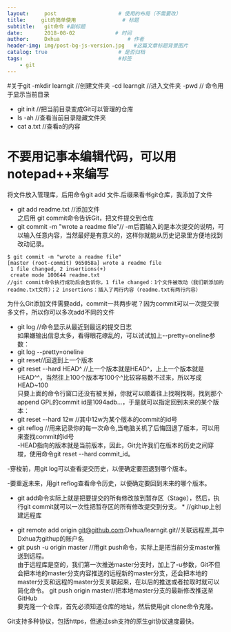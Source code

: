 ```yaml
---
layout:     post                    # 使用的布局（不需要改）
title:     git的简单使用               # 标题
subtitle:   git命令 #副标题
date:       2018-08-02             # 时间
author:     Dxhua                      # 作者
header-img: img/post-bg-js-version.jpg   #这篇文章标题背景图片
catalog: true                       # 是否归档
tags:                               #标签
    - git
---
```



#关于git
-mkdir learngit //创建文件夹
-cd learngit //进入文件夹
-pwd // 命令用于显示当前目录
- git init //把当前目录变成Git可以管理的仓库
- ls -ah //查看当前目录隐藏文件夹
- cat a.txt //查看a的内容
# 不要用记事本编辑代码，可以用notepad++来编写
将文件放入管理库，后用命令git add 文件.后缀来看书git仓库，我添加了文件
- git add readme.txt  //添加文件  
之后用 git commit命令告诉Git，把文件提交到仓库
-  git commit -m "wrote a readme file"// -m后面输入的是本次提交的说明，可以输入任意内容，当然最好是有意义的，这样你就能从历史记录里方便地找到改动记录。  
```
$ git commit -m "wrote a readme file"
[master (root-commit) 965058a] wrote a readme file
 1 file changed, 2 insertions(+)
 create mode 100644 readme.txt
//git commit命令执行成功后会告诉你，1 file changed：1个文件被改动（我们新添加的readme.txt文件）；2 insertions：插入了两行内容（readme.txt有两行内容）
```
为什么Git添加文件需要add，commit一共两步呢？因为commit可以一次提交很多文件，所以你可以多次add不同的文件  
- git log //命令显示从最近到最远的提交日志  
如果嫌输出信息太多，看得眼花缭乱的，可以试试加上--pretty=oneline参数：  
- git log --pretty=oneline  
- git reset//回退到上一个版本
- git reset --hard HEAD^  //上一个版本就是HEAD^，上上一个版本就是HEAD^^，当然往上100个版本写100个^比较容易数不过来，所以写成HEAD~100  
只要上面的命令行窗口还没有被关掉，你就可以顺着往上找啊找啊，找到那个append GPL的commit id是1094adb...，于是就可以指定回到未来的某个版本：
- git reset --hard 12w  //其中12w为某个版本的commit的id号  
- git reflog  //用来记录你的每一次命令,当电脑关机了后悔回退了版本，可以用来查找commit的id号  
-HEAD指向的版本就是当前版本，因此，Git允许我们在版本的历史之间穿梭，使用命令git reset --hard commit_id。

-穿梭前，用git log可以查看提交历史，以便确定要回退到哪个版本。

-要重返未来，用git reflog查看命令历史，以便确定要回到未来的哪个版本。  
* git add命令实际上就是把要提交的所有修改放到暂存区（Stage），然后，执行git commit就可以一次性把暂存区的所有修改提交到分支。 *
//githup上创建远程库  

- git remote add origin git@github.com:Dxhua/learngit.git//关联远程库,其中Dxhua为githup的账户名  
- git push -u origin master //用git push命令，实际上是把当前分支master推送到远程。  
由于远程库是空的，我们第一次推送master分支时，加上了-u参数，Git不但会把本地的master分支内容推送的远程新的master分支，还会把本地的master分支和远程的master分支关联起来，在以后的推送或者拉取时就可以简化命令。
git push origin master//把本地master分支的最新修改推送至GitHub  
要克隆一个仓库，首先必须知道仓库的地址，然后使用git clone命令克隆。

Git支持多种协议，包括https，但通过ssh支持的原生git协议速度最快。
